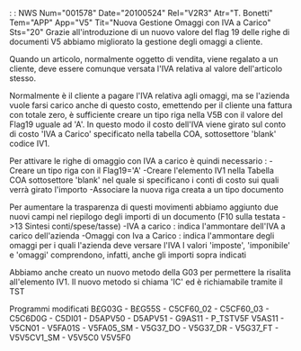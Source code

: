  :  : NWS Num="001578" Date="20100524" Rel="V2R3" Atr="T. Bonetti" Tem="APP" App="V5" Tit="Nuova Gestione Omaggi con IVA a Carico" Sts="20"
Grazie all'introduzione di un nuovo valore del flag 19 delle righe di documenti V5 abbiamo migliorato la gestione degli omaggi a cliente.

Quando un articolo, normalmente oggetto di vendita, viene regalato a un cliente, deve essere comunque versata l'IVA relativa al valore dell'articolo stesso.

Normalmente è il cliente a pagare l'IVA relativa agli omaggi, ma se l'azienda vuole farsi carico anche di questo costo, emettendo per il cliente una fattura con totale zero, è sufficiente creare un
tipo riga nella V5B con il valore del Flag19 uguale ad 'A'. In questo modo il costo dell'IVA viene
girato sul conto di costo 'IVA a Carico' specificato nella tabella COA, sottosettore 'blank' codice
IV1.

Per attivare le righe di omaggio con IVA a carico è quindi necessario : 
-Creare un tipo riga con il Flag19='A'
-Creare l'elemento IV1 nella Tabella COA sottosettore 'blank' nel quale si specificano i conti di
costo sui quali verrà girato l'importo
-Associare la nuova riga creata a un tipo documento

Per aumentare la trasparenza di questi movimenti abbiamo aggiunto due nuovi campi nel riepilogo degli importi di un documento (F10 sulla testata ->13 Sintesi conti/spese/tasse) -IVA a carico :  indica l'ammontare dell'IVA a carico dell'azienda
-Omaggi con Iva a Carico :  indica l'ammontare degli omaggi per i quali l'azienda deve versare l'IVA
I valori 'imposte', 'imponibile' e 'omaggi'  comprendono, infatti, anche gli importi sopra indicati

Abbiamo anche creato un nuovo metodo della G03 per permettere la risalita all'elemento IV1.
Il nuovo metodo si chiama 'IC' ed è richiamabile tramite il TST

Programmi modificati
B£G03G - B£G55S - C5CF60_02 - C5CF60_03 - C5C6D0G - C5DI01 - D5APV50 - D5APV51 - G9AS11 - P_TSTV5F
V5AS11 - V5CN01 - V5FA01S - V5FA05_SM - V5G37_DO - V5G37_DR - V5G37_FT - V5V5CV1_SM - V5V5C0 V5V5F0
